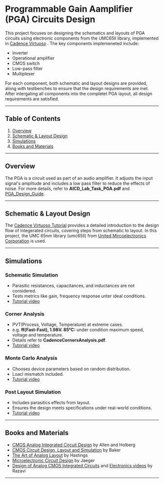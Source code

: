 # Programmable Gain Aamplifier (PGA) Circuits Design

This project focuses on designing the schematics and layouts of PGA circuits using electronic components from the UMC65ll library, implemented in [Cadence Virtuoso](https://www.cadence.com/en_US/home/tools/custom-ic-analog-rf-design/layout-design/virtuoso-layout-suite.html) . The key components implemeneted include:
* Inverter
* Operational amplifier
* CMOS switch
* Low-pass filter
* Multiplexer

For each component, both schematic and layout designs are provided, along with testbenches to ensure that the design requirements are met. After intergating all components into the completet PGA layout, all design requirements are satisfied.

---

## Table of Contents

1. [Overview](#overview)
2. [Schematic & Layout Design](#schematic--layout-design)
3. [Simulations](#simulations)
3. [Books and Materials](#books-and-materials)

---

## Overview

The PGA is a circuit used as part of an audio amplifier. It adjusts the input signal's amplitude and includes a low pass filter to reduce the effects of noise. For more details, refer to **AICD_Lab_Task_PGA.pdf** and [PGA_Design_Guide](https://www.analog.com/media/en/training-seminars/design-handbooks/system-applications-guide/Section3.pdf).

---

## Schematic & Layout Design
The [Cadence Virtuoso Tutorial](https://ee.usc.edu/~redekopp/ee209/virtuoso/setup/USCVLSI-VirtuosoTutorial.pdf) provides a detailed introduction to the design flow of integerated circuits, covering steps from schematic to layout. In this project, the UMC 65nm library (umc65ll) from [United Mircoelectronics Corporation](https://www.umc.com/en/home/Index) is used.

---

## Simulations
### Schematic Simulation
+ Parasitic resistances, capacitances, and inductances are not considered.
+ Tests metrics like gain, frequency response unter ideal conditions.
+ [Tutorial video](https://www.youtube.com/watch?v=Bac64vCHjV4&list=PLmTI1qSExyyzZ5O9GgxVs-BLI66Ml8C-r&index=3&ab_channel=ElectronicsLabDIY)

### Corner Analysis
+ PVT(Process, Voltage, Temperature) at extreme cases.
+ e.g. **ff(Fast-Fast), 1.98V. 85°C:** under condition maximum speed, voltage and temperature.
+ Details refer to **CadenceCornersAnalysis.pdf**.
+ [Tutorial video](https://www.youtube.com/watch?v=fIN18a2cecg&ab_channel=Dr.HariPrasadNaikBhattu) 

### Monte Carlo Analysis
+ Chooses device parameters based on random distribution.
+ Loacl mismatch included.
+ [Tutorial video](https://www.youtube.com/watch?v=aHSvQPYVCf8&ab_channel=MudasirMir) 


### Post Layout Simulation
+ Includes parasitics effects from layout.
+ Ensures the design meets specifications under real-world conditions.
+ [Tutorial video](https://www.youtube.com/watch?v=V1lEVjhxdic&ab_channel=VLSITechno) 


---

## Books and Materials
* [CMOS Analog Integrated Circuit Design](https://students.aiu.edu/submissions/profiles/resources/onlineBook/C6p9V6_CMOS_Analog_Circuit_Design.pdf) by Allen and Holberg
* [CMOS Circuit Design, Layout and Simulation](https://bjpcjp.github.io/pdfs/cmos_layout_sim/cmos_sim.pdf) by Baker
* [The Art of Analog Layout](https://dl.icdst.org/pdfs/files3/81abdf8acf235a2a85ab8825bd7800a7.pdf) by Hastings
* [Microelectronic Circuit Design](https://students.aiu.edu/submissions/profiles/resources/onlineBook/n8v5U8_Microelectronic_Circuit_Design.pdf) by Jaeger
* [Design of Analog CMOS Integrated Circuits](https://electrovolt.ir/wp-content/uploads/2014/08/Design-of-Analog-CMOS-Integrated-Circuit-2nd-Edition-ElectroVolt.ir_.pdf) and [Electronics videos](https://www.youtube.com/@b_razavi/videos) by Razavi

---
